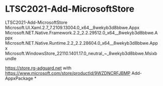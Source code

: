 # LTSC2021-Add-MicrosoftStore
LTSC2021-Add-MicrosoftStore
Microsoft.UI.Xaml.2.7_7.2109.13004.0_x64__8wekyb3d8bbwe.Appx
Microsoft.NET.Native.Framework.2.2_2.2.29512.0_x64__8wekyb3d8bbwe.Appx
Microsoft.NET.Native.Runtime.2.2_2.2.28604.0_x64__8wekyb3d8bbwe.Appx
Microsoft.WindowsStore_22110.1401.17.0_neutral_~_8wekyb3d8bbwe.Msixbundle

https://store.rg-adguard.net  with https://www.microsoft.com/store/productId/9WZDNCRFJBMP
Add-AppxPackage *
